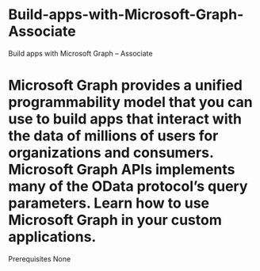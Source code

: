 # Build-apps-with-Microsoft-Graph-Associate
Build apps with Microsoft Graph – Associate

# Microsoft Graph provides a unified programmability model that you can use to build apps that interact with the data of millions of users for organizations and consumers. Microsoft Graph APIs implements many of the OData protocol’s query parameters. Learn how to use Microsoft Graph in your custom applications.

Prerequisites
None
